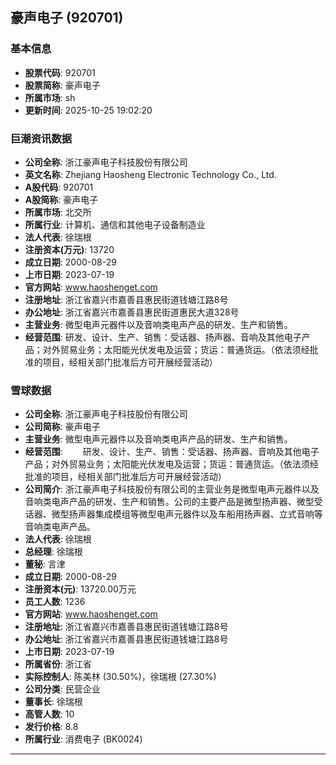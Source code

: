 ## 豪声电子 (920701)

### 基本信息

- **股票代码**: 920701
- **股票简称**: 豪声电子
- **所属市场**: sh
- **更新时间**: 2025-10-25 19:02:20

### 巨潮资讯数据

- **公司全称**: 浙江豪声电子科技股份有限公司
- **英文名称**: Zhejiang Haosheng Electronic Technology Co., Ltd.
- **A股代码**: 920701
- **A股简称**: 豪声电子
- **所属市场**: 北交所
- **所属行业**: 计算机、通信和其他电子设备制造业
- **法人代表**: 徐瑞根
- **注册资本(万元)**: 13720
- **成立日期**: 2000-08-29
- **上市日期**: 2023-07-19
- **官方网站**: www.haoshenget.com
- **注册地址**: 浙江省嘉兴市嘉善县惠民街道钱塘江路8号
- **办公地址**: 浙江省嘉兴市嘉善县惠民街道惠民大道328号
- **主营业务**: 微型电声元器件以及音响类电声产品的研发、生产和销售。
- **经营范围**: 研发、设计、生产、销售：受话器、扬声器、音响及其他电子产品；对外贸易业务；太阳能光伏发电及运营；货运：普通货运。（依法须经批准的项目，经相关部门批准后方可开展经营活动）

### 雪球数据

- **公司全称**: 浙江豪声电子科技股份有限公司
- **公司简称**: 豪声电子
- **主营业务**: 微型电声元器件以及音响类电声产品的研发、生产和销售。
- **经营范围**: 　　研发、设计、生产、销售：受话器、扬声器、音响及其他电子产品；对外贸易业务；太阳能光伏发电及运营；货运：普通货运。（依法须经批准的项目，经相关部门批准后方可开展经营活动）
- **公司简介**: 浙江豪声电子科技股份有限公司的主营业务是微型电声元器件以及音响类电声产品的研发、生产和销售。公司的主要产品是微型扬声器、微型受话器、微型扬声器集成模组等微型电声元器件以及车船用扬声器、立式音响等音响类电声产品。
- **法人代表**: 徐瑞根
- **总经理**: 徐瑞根
- **董秘**: 言津
- **成立日期**: 2000-08-29
- **注册资本(元)**: 13720.00万元
- **员工人数**: 1236
- **官方网站**: www.haoshenget.com
- **注册地址**: 浙江省嘉兴市嘉善县惠民街道钱塘江路8号
- **办公地址**: 浙江省嘉兴市嘉善县惠民街道钱塘江路8号
- **上市日期**: 2023-07-19
- **所属省份**: 浙江省
- **实际控制人**: 陈美林 (30.50%)，徐瑞根 (27.30%)
- **公司分类**: 民营企业
- **董事长**: 徐瑞根
- **高管人数**: 10
- **发行价格**: 8.8
- **所属行业**: 消费电子 (BK0024)

---